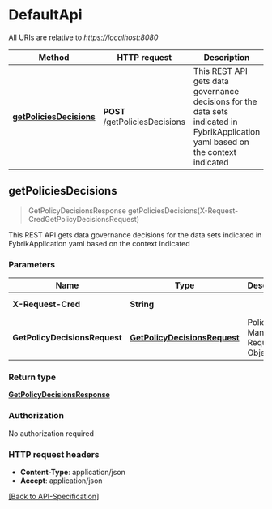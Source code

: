 # DefaultApi

All URIs are relative to *https://localhost:8080*

Method | HTTP request | Description
------------- | ------------- | -------------
[**getPoliciesDecisions**](DefaultApi.md#getPoliciesDecisions) | **POST** /getPoliciesDecisions | This REST API gets data governance decisions for the data sets indicated in FybrikApplication yaml based on the context indicated


<a name="getPoliciesDecisions"></a>
## **getPoliciesDecisions**
> GetPolicyDecisionsResponse getPoliciesDecisions(X-Request-CredGetPolicyDecisionsRequest)

This REST API gets data governance decisions for the data sets indicated in FybrikApplication yaml based on the context indicated


### Parameters

Name | Type | Description  | Notes
------------- | ------------- | ------------- | -------------
**X-Request-Cred**|**String**|  | [default to null]
**GetPolicyDecisionsRequest**|[**GetPolicyDecisionsRequest**](../Models/GetPolicyDecisionsRequest.md)| Policy Manager Request Object. |

### Return type


[**GetPolicyDecisionsResponse**](../Models/GetPolicyDecisionsResponse.md)



### Authorization

No authorization required

### HTTP request headers

 - **Content-Type**: application/json
 - **Accept**: application/json

 [[Back to API-Specification]](../README.md) 


